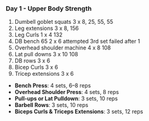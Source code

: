 ### Day 1 - Upper Body Strength
1. Dumbell goblet squats 3 x 8, 25, 55, 55
2. Leg extensions 3 x 8, 156
3. Leg Curls 1 x 4 132
4. DB bench 65 2 x 6 attempted 3rd set failed after 1
5. Overhead shoulder machine 4 x 8 108
6. Lat pull downs 3 x 10 108
7. DB rows 3 x 6 
8. Bicep Curls 3 x 6 
9. Tricep extensions 3 x 6 


- **Bench Press**: 4 sets, 6–8 reps  
- **Overhead Shoulder Press**: 4 sets, 8 reps  
- **Pull-ups or Lat Pulldown**: 3 sets, 10 reps  
- **Barbell Rows**: 3 sets, 10 reps  
- **Biceps Curls & Triceps Extensions**: 3 sets, 12 reps